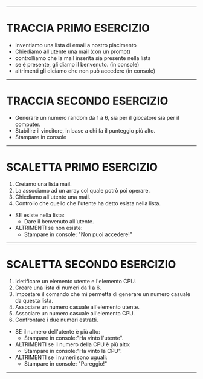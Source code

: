 ___
# TRACCIA PRIMO ESERCIZIO

- Inventiamo una lista di email a nostro piacimento
- Chiediamo all'utente una mail (con un prompt)
- controlliamo che la mail inserita sia presente nella lista
- se è presente, gli diamo il benvenuto. (in console)
- altrimenti gli diciamo che non può accedere (in console)

___
# TRACCIA SECONDO ESERCIZIO

- Generare un numero random da 1 a 6, sia per il giocatore sia per il computer.
- Stabilire il vincitore, in base a chi fa il punteggio più alto.
- Stampare in console

___

# SCALETTA PRIMO ESERCIZIO
1. Creiamo una lista mail.
1. La associamo ad un array col quale potrò poi operare.
1. Chiediamo all'utente una mail.
1. Controllo che quello che l'utente ha detto esista nella lista.
-  SE esiste nella lista:
    - Dare il benvenuto all'utente.
-  ALTRIMENTI se non esiste:
    - Stampare in console: "Non puoi accedere!"

___
# SCALETTA SECONDO ESERCIZIO
1. Idetificare un elemento utente e l'elemento CPU.
1. Creare una lista di numeri da 1 a 6.
1. Impostare il comando che mi permetta di generare un numero casuale da questa lista.
1. Associare un numero casuale all'elemento utente.
1. Associare un numero casuale all'elemento CPU.
1. Confrontare i due numeri estratti.
-  SE il numero dell'utente è più alto:
    - Stampare in console:"Ha vinto l'utente".
-  ALTRIMENTI se il numero della CPU è più alto:
    - Stampare in console:"Ha vinto la CPU".
-  ALTRIMENTI se i numeri sono uguali:
    - Stampare in console: "Pareggio!"
___